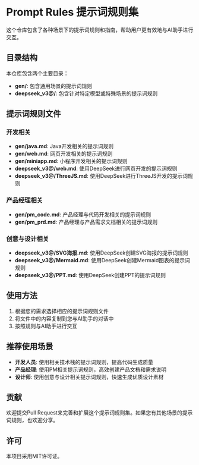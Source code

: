 # Prompt Rules 提示词规则集

这个仓库包含了各种场景下的提示词规则和指南，帮助用户更有效地与AI助手进行交互。

## 目录结构

本仓库包含两个主要目录：

- **gen/**: 包含通用场景的提示词规则
- **deepseek_v3@/**: 包含针对特定模型或特殊场景的提示词规则

## 提示词规则文件

### 开发相关

- **gen/java.md**: Java开发相关的提示词规则
- **gen/web.md**: 网页开发相关的提示词规则
- **gen/miniapp.md**: 小程序开发相关的提示词规则
- **deepseek_v3@/web.md**: 使用DeepSeek进行网页开发的提示词规则
- **deepseek_v3@/ThreeJS.md**: 使用DeepSeek进行ThreeJS开发的提示词规则

### 产品经理相关

- **gen/pm_code.md**: 产品经理与代码开发相关的提示词规则
- **gen/pm_prd.md**: 产品经理与产品需求文档相关的提示词规则

### 创意与设计相关

- **deepseek_v3@/SVG海报.md**: 使用DeepSeek创建SVG海报的提示词规则
- **deepseek_v3@/Mermaid.md**: 使用DeepSeek创建Mermaid图表的提示词规则
- **deepseek_v3@/PPT.md**: 使用DeepSeek创建PPT的提示词规则

## 使用方法

1. 根据您的需求选择相应的提示词规则文件
2. 将文件中的内容复制到您与AI助手的对话中
3. 按照规则与AI助手进行交互

## 推荐使用场景

- **开发人员**: 使用相关技术栈的提示词规则，提高代码生成质量
- **产品经理**: 使用PM相关提示词规则，高效创建产品文档和需求说明
- **设计师**: 使用创意与设计相关提示词规则，快速生成优质设计素材

## 贡献

欢迎提交Pull Request来完善和扩展这个提示词规则集。如果您有其他场景的提示词规则，也欢迎分享。

## 许可

本项目采用MIT许可证。